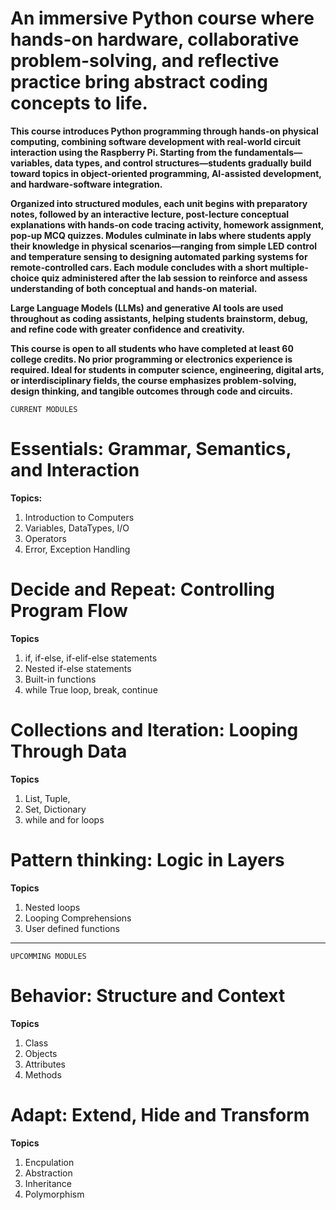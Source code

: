 # An immersive Python course where hands-on hardware, collaborative problem-solving, and reflective practice bring abstract coding concepts to life.


**This course introduces Python programming through hands-on physical computing, combining software development with real-world circuit interaction using the Raspberry Pi. Starting from the fundamentals—variables, data types, and control structures—students gradually build toward topics in object-oriented programming, AI-assisted development, and hardware-software integration.**

**Organized into structured modules, each unit begins with preparatory notes, followed by an interactive lecture, post-lecture conceptual explanations with hands-on code tracing activity, homework assignment, pop-up MCQ quizzes. Modules culminate in labs where students apply their knowledge in physical scenarios—ranging from simple LED control and temperature sensing to designing automated parking systems for remote-controlled cars. Each module concludes with a short multiple-choice quiz administered after the lab session to reinforce and assess understanding of both conceptual and hands-on material.**

**Large Language Models (LLMs) and generative AI tools are used throughout as coding assistants, helping students brainstorm, debug, and refine code with greater confidence and creativity.**

**This course is open to all students who have completed at least 60 college credits. No prior programming or electronics experience is required. Ideal for students in computer science, engineering, digital arts, or interdisciplinary fields, the course emphasizes problem-solving, design thinking, and tangible outcomes through code and circuits.**


`CURRENT MODULES`

# Essentials: Grammar, Semantics, and Interaction

**Topics:**
1. Introduction to Computers
2. Variables, DataTypes, I/O
3. Operators 
4. Error, Exception Handling


# Decide and Repeat: Controlling Program Flow

**Topics**
1. if, if-else, if-elif-else statements
2. Nested if-else statements
3. Built-in functions
4. while True loop, break, continue


# Collections and Iteration: Looping Through Data

**Topics**
1. List, Tuple,
2. Set, Dictionary
3. while and for loops


# Pattern thinking: Logic in Layers 

**Topics**
1. Nested loops
2. Looping Comprehensions
3. User defined functions

----
`UPCOMMING MODULES`

# Behavior: Structure and Context

**Topics**
1. Class
2. Objects
3. Attributes
4. Methods


# Adapt: Extend, Hide and Transform

**Topics**
1. Encpulation
2. Abstraction
3. Inheritance
4. Polymorphism




